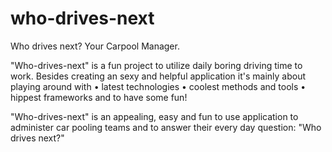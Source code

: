 # who-drives-next
Who drives next? Your Carpool Manager.

"Who-drives-next" is a fun project to utilize daily boring driving time to work. Besides creating an sexy and helpful application it's mainly about playing around with
• latest technologies
• coolest methods and tools
• hippest frameworks
and to have some fun!

"Who-drives-next" is an appealing, easy and fun to use application to administer car pooling teams and to answer their every day question: "Who drives next?"
